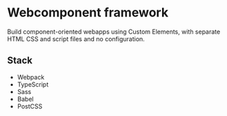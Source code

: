 # Webcomponent framework

Build component-oriented webapps using Custom Elements, with separate HTML CSS and script files and no configuration.

## Stack

* Webpack
* TypeScript
* Sass
* Babel
* PostCSS
